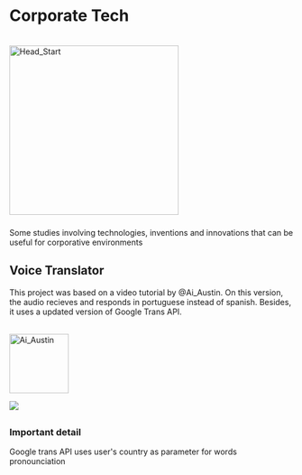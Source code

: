 # Corporate Tech
<div style="display: inline_block"><br>
  <img align="center" alt="Head_Start" height="300" width="300" src="https://static.wikia.nocookie.net/cyberpunk/images/f/f4/Hacking_Area_09_Perk_2_Head_Start.png/revision/latest?cb=20220416211111">
</div>  

###

Some studies involving technologies, inventions and innovations that can be useful for corporative environments
##

## Voice Translator


This project was based on a video tutorial by @Ai_Austin. On this version, the audio recieves and responds in portuguese instead of spanish. Besides, it uses a updated version of Google Trans API.

<div style="display: inline_block"><br>
  <img align="center" alt="Ai_Austin" height="105" width="105" src="https://yt3.ggpht.com/J4hjdNaI2OXGwX8eQ-Ffqf0peCi5frVheHUU2PDFcWfOOR_2FRiLcsUE1l8vh9qYTQPJ0O3pk7U=s176-c-k-c0x00ffffff-no-rj-mo">
  
  <a href="https://youtu.be/oMOfN13Py84" target="_blank"><img src="https://img.shields.io/badge/YouTube-FF0000?style=for-the-badge&logo=youtube&logoColor=white" target="_blank"></a>
</div> 

##

### Important detail
Google trans API uses user's country as parameter for words pronounciation
